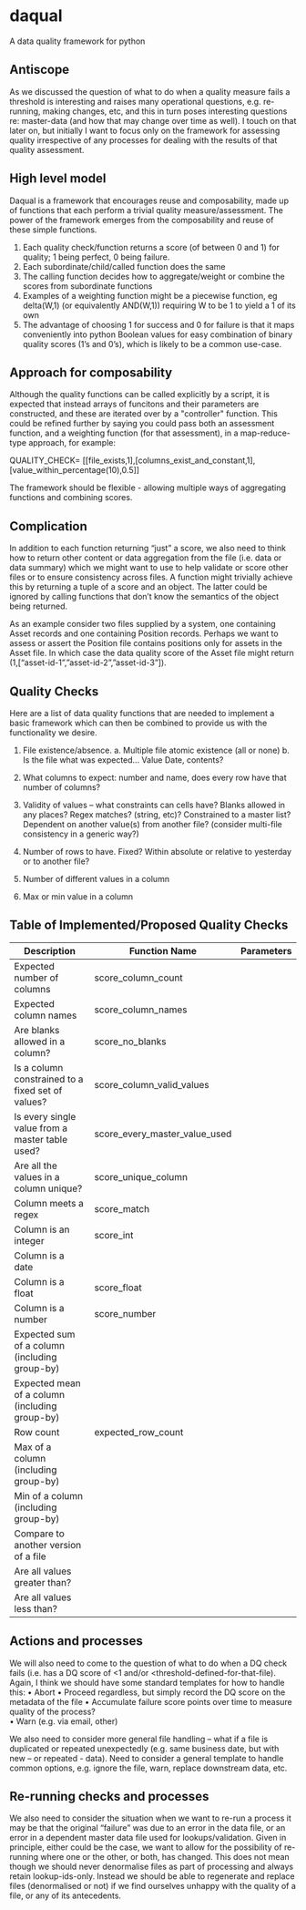 # daqual
A data quality framework for python

## Antiscope

As we discussed the question of what to do when a quality measure fails a threshold is interesting and raises many operational questions, e.g. re-running, making changes, etc, and this in turn poses interesting questions re: master-data (and how that may change over time as well).  I touch on that later on, but initially I want to focus only on the framework for assessing quality irrespective of any processes for dealing with the results of that quality assessment.

## High level model

Daqual is a framework that encourages reuse and composability, made up of functions that each perform a trivial quality measure/assessment.  The power of the framework emerges from the composability and reuse of these simple functions.

1.	Each quality check/function returns a score (of between 0 and 1) for quality; 1 being perfect, 0 being failure.
2.	Each subordinate/child/called function does the same
3.	The calling function decides how to aggregate/weight or combine the scores from subordinate functions
4.	Examples of a weighting function might be a piecewise function, eg  delta(W,1) (or equivalently AND(W,1)) requiring W to be 1 to yield a 1 of its own
5.	The advantage of choosing 1 for success and 0 for failure is that it maps conveniently into python Boolean values for easy combination of binary quality scores (1’s and 0’s), which is likely to be a common use-case.

## Approach for composability

Although the quality functions can be called explicitly by a script, it is expected that instead arrays of funcitons and their parameters are constructed, and these are iterated over by a "controller" function. This could be refined further by saying you could pass both an assessment function, and a weighting function (for that assessment), in a map-reduce-type approach, for example:

QUALITY_CHECK= [[file_exists,1],[columns_exist_and_constant,1],[value_within_percentage(10),0.5]]

The framework should be flexible - allowing multiple ways of aggregating functions and combining scores.

## Complication

In addition to each function returning “just” a score, we also need to think how to return other content or data aggregation from the file (i.e. data or data summary) which we might want to use to help validate or score other files or to ensure consistency across files. A function might trivially achieve this by returning a tuple of a score and an object. The latter could be ignored by calling functions that don’t know the semantics of the object being returned.  

As an example consider two files supplied by a system, one containing Asset records and one containing Position records.  Perhaps we want to assess or assert the Position file contains positions only for assets in the Asset file.  In which case the data quality score of the Asset file might return (1,[“asset-id-1”,”asset-id-2”,”asset-id-3”]).

## Quality Checks

Here are a list of data quality functions that are needed to implement a basic framework which can then be combined to provide us with the functionality we desire.  

1.	File existence/absence. 
a.	Multiple file atomic existence (all or none)
b.	Is the file what was expected... Value Date, contents?

2.	What columns to expect: number and name, does every row have that number of columns?

3.	Validity of values – what constraints can cells have? Blanks allowed in any places? Regex matches? (string, etc)? Constrained to a master list? Dependent on another value(s) from another file? (consider multi-file consistency in a generic way?)
4.	Number of rows to have. Fixed? Within absolute or relative to yesterday or to another file?

5.	Number of different values in a column

6.	Max or min value in a column

## Table of Implemented/Proposed Quality Checks

Description                                         | Function Name                 | Parameters
-----------                                         | -------------                 | ----------
Expected number of columns                          | score_column_count            |
Expected column names                               | score_column_names            |
Are blanks allowed in a column?                     | score_no_blanks               |
Is a column constrained to a fixed set of values?   | score_column_valid_values     |
Is every single value from a master table used?     | score_every_master_value_used |
Are all the values in a column unique?              | score_unique_column           |
Column meets a regex                                | score_match                   |
Column is an integer                                | score_int                     |
Column is a date                                    |                               |
Column is a float                                   | score_float                   |
Column is a number                                  | score_number                  |
Expected sum of a column (including group-by)       |                               |
Expected mean of a column (including group-by)      |                               |
Row count                                           | expected_row_count            |
Max of a column (including group-by)                |
Min of a column (including group-by)                |
Compare to another version of a file                |
Are all values greater than?                        |
Are all values less than?                           |




## Actions and processes

We will also need to come to the question of what to do when a DQ check fails (i.e. has a DQ score of <1 and/or <threshold-defined-for-that-file). Again, I think we should have some standard templates for how to handle this:
•	Abort
•	Proceed regardless, but simply record the DQ score on the metadata of the file 
•	Accumulate failure score points over time to measure quality of the process?  
•	Warn (e.g. via email, other)

We also need to consider more general file handling – what if a file is duplicated or repeated unexpectedly (e.g. same business date, but with new – or repeated - data).  Need to consider a general template to handle common options, e.g. ignore the file, warn, replace downstream data, etc.

## Re-running checks and processes 

We also need to consider the situation when we want to re-run a process it may be that the original “failure” was due to an error in the data file, or an error in a dependent master data file used for lookups/validation.  Given in principle, either could be the case, we want to allow for the possibility of re-running where one or the other, or both, has changed. This does not mean though we should never denormalise files as part of processing and always retain lookup-ids-only.  Instead we should be able to regenerate and replace files (denormalised or not) if we find ourselves unhappy with the quality of a file, or any of its antecedents.
